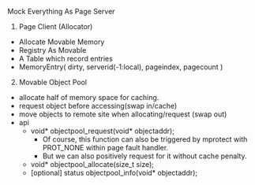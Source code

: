 Mock Everything As Page Server
1. Page Client (Allocator) 
  * Allocate Movable Memory
  * Registry As Movable
  * A Table which record entries
  * MemoryEntry( dirty, serverid(-1:local), pageindex, pagecount )
2. Movable Object Pool
  * allocate half of memory space for caching.
  * request object before accessing(swap in/cache)
  * move objects to remote site when allocating/request (swap out)
  * api
     * void* objectpool_request(void* objectaddr); 
        * Of course, this function can also be triggered by mprotect with PROT_NONE within page fault handler. 
        * But we can also positively request for it without cache penalty. 
     * void* objectpool_allocate(size_t size);
     * [optional] status objectpool_info(void* objectaddr);
